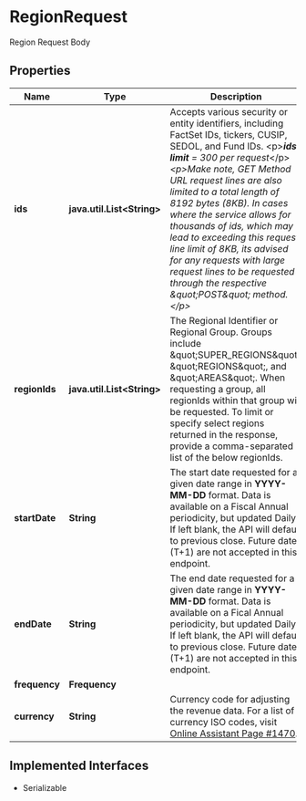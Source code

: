 

# RegionRequest

Region Request Body

## Properties

Name | Type | Description | Notes
------------ | ------------- | ------------- | -------------
**ids** | **java.util.List&lt;String&gt;** | Accepts various security or entity identifiers, including FactSet IDs, tickers, CUSIP, SEDOL, and Fund IDs. &lt;p&gt;***ids limit** &#x3D;  300 per request*&lt;/p&gt; *&lt;p&gt;Make note, GET Method URL request lines are also limited to a total length of 8192 bytes (8KB). In cases where the service allows for thousands of ids, which may lead to exceeding this request line limit of 8KB, its advised for any requests with large request lines to be requested through the respective \&quot;POST\&quot; method.&lt;/p&gt;*  | 
**regionIds** | **java.util.List&lt;String&gt;** | The Regional Identifier or Regional Group. Groups include \&quot;SUPER_REGIONS\&quot;, \&quot;REGIONS\&quot;, and \&quot;AREAS\&quot;. When requesting a group, all regionIds within that group will be requested. To limit or specify select regions returned in the response, provide a comma-separated list of the below regionIds. |Regional Group|regionId|Descriptions| |---|---|---| |Group|SUPER_REGIONS|Fetchs all regionIds for Super Regions| |Group|REGIONS|Fetchs all regionIds for Regions| |Group|AREAS|Fetchs all regionIds for Areas|  |Level|regionId|Parent|Description|Level|regionId|Parent|Description| |---|---|---|---|---|---|---|---| |__**Super Region**__||||__**Area**__|||| |Super Region|R1|R100|Africa and Middle East|Area|R3|R2|Eastern Africa| |Super Region|R101|R100|Americas|Area|R18|R2|Southern Africa| |Super Region|R170|R100|Asia/Pacific|Area|R45|R2|Western Africa| |Super Region|R274|R100|Europe|Area|R69|R68|Central Middle East| |Super Region|R349|R100|Non-Disclosed Revenue|Area|R87|R68|Eastern Middle East| |Super Region|R354|R100|No Operations|Area|R97|R68|Western Middle East| |Super Region|R393|R100|Non-Geographic Revenue|Area|R103|R102|Caribbean| |__**Region**__||||Area|R135|R102|Central America| |Region|R2|R1|Africa|Area|R145|R102|South America| |Region|R68|R1|Middle East|Area|R165|R164|Other North America| |Region|R102|R101|Latin America|Area|R167|R164|United States and Canada| |Region|R164|R101|North America|Area|R172|R171|Far East| |Region|R171|R170|Asia|Area|R219|R171|Indian Region| |Region|R233|R170|Oceania|Area|R234|R233|Australia and New Zealand| |Region|R275|R274|European Union|Area|R237|R233|Pacific Islands| |Region|R314|R274|Non-European Union|Area|R276|R275|Eastern European Union| |Region|R350|R349|Region Unspecified|Area|R286|R275|Northern European Union| |Region|R355|R354|Non-Operating Region|Area|R292|R275|Southern European Union| |Region|R394|R393|Non-Geographic Revenue Region|Area|R298|R275|Western European Union| |Region|R398|R1|Africa and Middle East Unallocated Region|Area|R315|R314|Eastern Non-European Union| |Region|R401|R170|Asia/Pacific Unallocated Region|Area|R323|R314|Northern Non-European Union| |Region|R404|R101|Americas Unallocated Revenue Region|Area|R328|R314|Southern Non-European Union| |Region|R407|R274|Europe Unallocated Region|Area|R340|R314|Western Non-European Union| |||||Area|R351|R350|Area Unspecified| |||||Area|R356|R355|Non-Operating Area| |||||Area|R395|R394|Non-Geographic Revenue Area| |||||Area|R399|R398|Africa and Middle East Unallocated Area|  |  [optional]
**startDate** | **String** | The start date requested for a given date range in **YYYY-MM-DD** format. Data is available on a Fiscal Annual periodicity, but updated Daily. If left blank, the API will default to previous close. Future dates (T+1) are not accepted in this endpoint.  |  [optional]
**endDate** | **String** | The end date requested for a given date range in **YYYY-MM-DD** format. Data is available on a Fical Annual periodicity, but updated Daily. If left blank, the API will default to previous close. Future dates (T+1) are not accepted in this endpoint.  |  [optional]
**frequency** | **Frequency** |  |  [optional]
**currency** | **String** | Currency code for adjusting the revenue data. For a list of currency ISO codes, visit [Online Assistant Page #1470](https://oa.apps.factset.com/pages/1470). |  [optional]


## Implemented Interfaces

* Serializable


